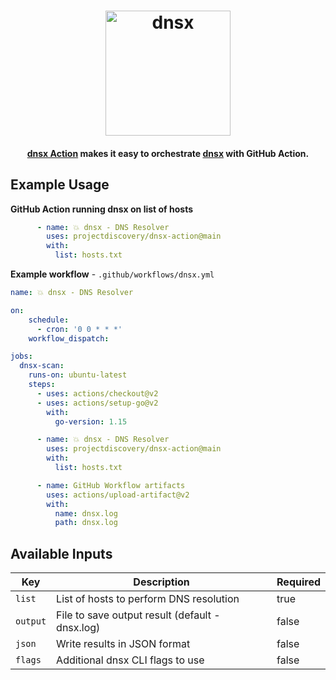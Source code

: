 <h1 align="center">
  <img src="https://github.com/projectdiscovery/dnsx/blob/master/static/dnsx-logo.png" alt="dnsx" width="200px"></a>
  <br>
</h1>

<h4 align="center"><a href="https://github.com/projectdiscovery/dnsx-action">dnsx Action</a> makes it easy to orchestrate <a href="https://github.com/projectdiscovery/dnsx">dnsx</a> with GitHub Action.</h4>



Example Usage
-----

**GitHub Action running dnsx on list of hosts**

```yaml
      - name: 💥 dnsx - DNS Resolver
        uses: projectdiscovery/dnsx-action@main
        with:
          list: hosts.txt
```

**Example workflow** - `.github/workflows/dnsx.yml`


```yaml
name: 💥 dnsx - DNS Resolver

on:
    schedule:
      - cron: '0 0 * * *'
    workflow_dispatch:

jobs:
  dnsx-scan:
    runs-on: ubuntu-latest
    steps:
      - uses: actions/checkout@v2
      - uses: actions/setup-go@v2
        with:
          go-version: 1.15

      - name: 💥 dnsx - DNS Resolver
        uses: projectdiscovery/dnsx-action@main
        with:
          list: hosts.txt

      - name: GitHub Workflow artifacts
        uses: actions/upload-artifact@v2
        with:
          name: dnsx.log
          path: dnsx.log
```


Available Inputs
------

| Key      | Description                                          | Required |
| -------- | ---------------------------------------------------- | -------- |
| `list`   | List of hosts to perform DNS resolution              | true     |
| `output` | File to save output result (default - dnsx.log)      | false    |
| `json`   | Write results in JSON format                         | false    |
| `flags`  | Additional dnsx CLI flags to use                     | false    |
